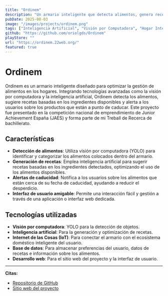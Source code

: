 ```yaml
---
title: "Ordinem"
description: "Un armario inteligente que detecta alimentos, genera recetas usando inteligencia artificial y alerta sobre productos próximos a caducar."
pubDate: 2025-08-03
image: "/images/projects/ordinem.png"
tags: ["Inteligencia Artificial", "Visión por Computadora", "Hogar Inteligente", "IoT", "Generación de Recetas"]
github: "https://github.com/oriolgds/Ordinem"
playStore: ""
url: "https://ordinem.22web.org/"
featured: true
---
```


# Ordinem

Ordinem es un armario inteligente diseñado para optimizar la gestión de alimentos en los hogares. Integrando tecnologías avanzadas como la visión por computadora y la inteligencia artificial, Ordinem detecta los alimentos, sugiere recetas basadas en los ingredientes disponibles y alerta a los usuarios sobre los productos que están a punto de caducar. Este proyecto fue presentado en la competición nacional de emprendimiento de Junior Achievement España (JAES) y forma parte de mi Treball de Recerca de bachillerato.

## Características

- **Detección de alimentos**: Utiliza visión por computadora (YOLO) para identificar y categorizar los alimentos colocados dentro del armario.
- **Generación de recetas**: Emplea inteligencia artificial para sugerir recetas basadas en los ingredientes detectados, optimizando el uso de los alimentos disponibles.
- **Alertas de caducidad**: Notifica a los usuarios sobre los alimentos que están cerca de su fecha de caducidad, ayudando a reducir el desperdicio.
- **Interfaz de usuario amigable**: Permite una interacción fácil y gestión a través de una aplicación o interfaz web dedicada.

## Tecnologías utilizadas

- **Visión por computadora**: YOLO para la detección de objetos.
- **Inteligencia artificial**: Para la generación y optimización de recetas.
- **Internet de las Cosas (IoT)**: Para conectar el armario con el ecosistema doméstico inteligente del usuario.
- **Base de datos**: Para almacenar preferencias del usuario, datos de recetas e información sobre los alimentos.
- **Desarrollo web**: Para el sitio web del proyecto y la interfaz de usuario.

---

**Citas:**

- [Repositorio de GitHub](https://github.com/oriolgds/Ordinem)
- [Sitio web del proyecto](https://ordinem.22web.org/)